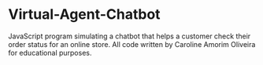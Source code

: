 # Virtual-Agent-Chatbot
JavaScript program simulating a chatbot that helps a customer check their order status for an online store. All code written by Caroline Amorim Oliveira for educational purposes.
